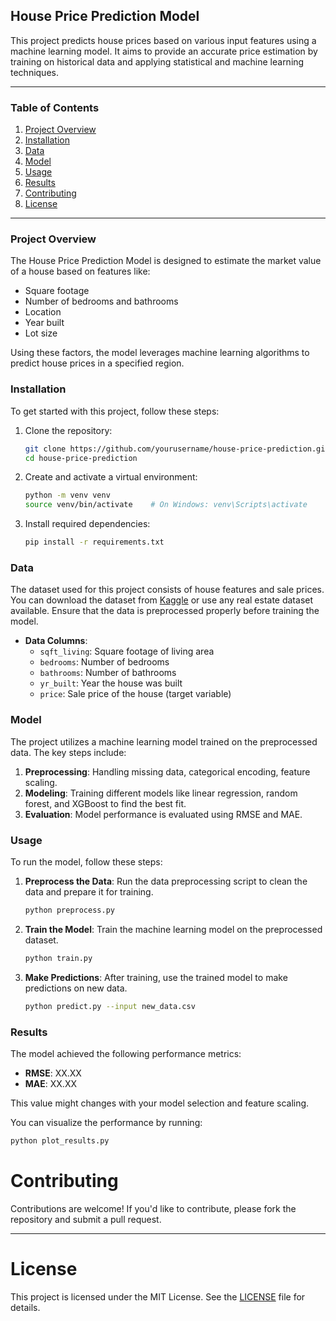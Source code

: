 ## House Price Prediction Model

This project predicts house prices based on various input features using a machine learning model. It aims to provide an accurate price estimation by training on historical data and applying statistical and machine learning techniques.

---

### Table of Contents

1. [Project Overview](#project-overview)
2. [Installation](#installation)
3. [Data](#data)
4. [Model](#model)
5. [Usage](#usage)
6. [Results](#results)
7. [Contributing](#contributing)
8. [License](#license)

---

### Project Overview

The House Price Prediction Model is designed to estimate the market value of a house based on features like:

- Square footage
- Number of bedrooms and bathrooms
- Location
- Year built
- Lot size

Using these factors, the model leverages machine learning algorithms to predict house prices in a specified region.

### Installation

To get started with this project, follow these steps:

1. Clone the repository:
    ```bash
    git clone https://github.com/yourusername/house-price-prediction.git
    cd house-price-prediction
    ```

2. Create and activate a virtual environment:
    ```bash
    python -m venv venv
    source venv/bin/activate    # On Windows: venv\Scripts\activate
    ```

3. Install required dependencies:
    ```bash
    pip install -r requirements.txt
    ```

### Data

The dataset used for this project consists of house features and sale prices. You can download the dataset from [Kaggle](https://www.kaggle.com/c/house-prices-advanced-regression-techniques/data) or use any real estate dataset available. Ensure that the data is preprocessed properly before training the model.

- **Data Columns**: 
  - `sqft_living`: Square footage of living area
  - `bedrooms`: Number of bedrooms
  - `bathrooms`: Number of bathrooms
  - `yr_built`: Year the house was built
  - `price`: Sale price of the house (target variable)

### Model

The project utilizes a machine learning model trained on the preprocessed data. The key steps include:

1. **Preprocessing**: Handling missing data, categorical encoding, feature scaling.
2. **Modeling**: Training different models like linear regression, random forest, and XGBoost to find the best fit.
3. **Evaluation**: Model performance is evaluated using RMSE and MAE.

### Usage

To run the model, follow these steps:

1. **Preprocess the Data**: 
    Run the data preprocessing script to clean the data and prepare it for training.
    ```bash
    python preprocess.py
    ```

2. **Train the Model**: 
    Train the machine learning model on the preprocessed dataset.
    ```bash
    python train.py
    ```

3. **Make Predictions**: 
    After training, use the trained model to make predictions on new data.
    ```bash
    python predict.py --input new_data.csv
    ```

### Results

The model achieved the following performance metrics:

- **RMSE**: XX.XX
- **MAE**: XX.XX

This value might changes with your model selection and feature scaling.

You can visualize the performance by running:
```bash
python plot_results.py
```

# Contributing

Contributions are welcome! If you'd like to contribute, please fork the repository and submit a pull request.

---

# License

This project is licensed under the MIT License. See the [LICENSE](LICENSE) file for details.
